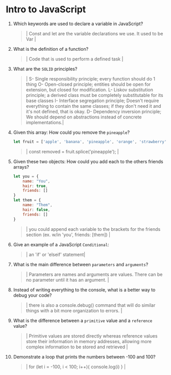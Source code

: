 # Intro to JavaScript
01. Which keywords are used to declare a variable in JavaScript?

    > | Const and let are the variable declarations we use. It used to be Var |

02. What is the definition of a function?

    > | Code that is used to perform a defined task |

03. What are the `SOLID` principles?

    > | S- Single responsibility principle; every function should do 1 thing
        O- Open-closed principle; entities should be open for extension, but   closed for modification.
        L- Liskov substitution principle; a derived class must be completely substitutable for its base classes
        I- Interface segregation principle; Doesn't require everything to contain the same classes; if they don't need it and it's not defined, that is okay.
        D- Dependency inversion principle; We should depend on abstractions instead of concrete implementations.|

04. Given this array: How could you remove the `pineapple`?

    ```js
    let fruit = ['apple', 'banana', 'pineapple', 'orange', 'strawberry']
    ```

    > | const removed = fruit.splice('pineapple'); |

05. Given these two objects: How could you add each to the others friends arrays?

    ```js
    let you = {
        name: "You",
        hair: true,
        friends: []
    }
    let them = {
        name: "Them",
        hair: false,
        friends: []
    }
    ```

    > | you could append each variable to the brackets for the friends section (ex. w/in 'you', friends: [them]) |

06. Give an example of a JavaScript `Conditional`:

    > | an 'if' or 'elseif' statement|

07. What is the main difference between `parameters` and `arguments`?

    > | Parameters are names and arguments are values. There can be no parameter until it has an argument. |

08. Instead of writing everything to the console, what is a better way to debug your code?

    > | there is also a console.debug() command that will do similar things with a bit more organization to errors. |

09. What is the difference between a `primitive` value and a `reference` value?

    > | Primitive values are stored directly whereas reference values store their information in memory addresses, allowing more complex information to be stored and retrieved |

10. Demonstrate a loop that prints the numbers between -100 and 100?

    > | for (let i = -100, i < 100; i++){
        console.log(i)
    } |
